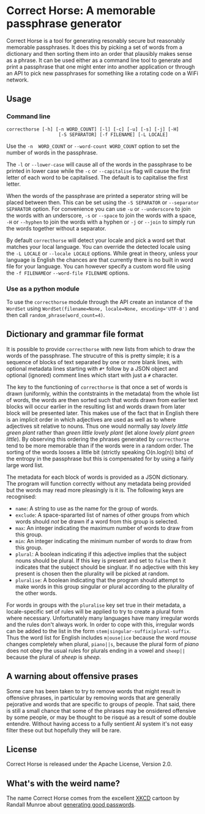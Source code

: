 # Correct Horse: A memorable passphrase generator

Correct Horse is a tool for generating resonably secure but reasonably
memorable passphrases. It does this by picking a set of words from a
dictionary and then sorting them into an order that plausibly makes
sense as a phrase. It can be used either as a command line tool to
generate and print a passphrase that one might enter into another
application or through an API to pick new passphrases for something
like a rotating code on a WiFi network.

## Usage

### Command line

```
correcthorse [-h] [-n WORD_COUNT] [-l] [-c] [-u] [-s] [-j] [-H]
                   [-S SEPARATOR] [-f FILENAME] [-L LOCALE]
```

Use the `-n  WORD_COUNT` or `--word-count WORD_COUNT` option to set the number of words in the passphrase.

The `-l` or `--lower-case` will cause all of the words in the passphrase to be printed in lower case while the `-c` or `--capitalise` flag will cause the first letter of each word to be capitalised. The default is to capitalise the first letter.

When the words of the passphrase are printed a seperator string will be placed between then. This can be set using the `-S SEPARATOR` or `--separator SEPARATOR` option. For convenience you can use `-u` or `--underscore` to join the words with an underscore, `-s` or `--space` to join the words with a space, `-H` or `--hyphen` to join the words with a hyphen or `-j` or `--join` to simply run the words together without a separator.

By default `correcthorse` will detect your locale and pick a word set that matches your local language. You can override the detected locale using the `-L LOCALE` or `--locale LOCALE` options. While great in theory, unless your language is English the chances are that currently there is no built in word file for your language. You can however specify a custom word file using the `-f FILENAME`or `--word-file FILENAME` options. 

### Use as a python module

To use the `correcthorse` module through the API create an instance of the `WordSet` using `WordSet(filename=None, locale=None, encoding='UTF-8')` and then call `random_phrase(word_count=4)`.

[//]: # (PyPI STOP)

## Dictionary and grammar file format

It is possible to provide `correcthorse` with new lists from which to draw the words of the passphrase. The strucutre of this is pretty simple; it is a sequence of blocks of text separated by one or more blank lines, with optional metadata lines starting with `#*` follow by a JSON object and optional (ignored) comment lines which start with just a `#` character.

The key to the functioning of `correcthorse` is that once a set of words is drawn (uniformly, within the contstraints in the metadata) from the whole list of words, the words are then sorted such that words drawn from earlier text blocks will occur earlier in the resulting list and words drawn from later block will be presented later. This makes use of the fact that in English there is an implicit order in which adjectives are used as well as to where adjectives sit relative to nouns. Thus one would normally say _lovely little green plant_ rather than _green little lovely plant_ (let alone _lovely plant green little_). By observing this ordering the phrases generated by `correcthorse` tend to be more memorable than if the words were in a random order. The sorting of the words looses a little bit (strictly speaking O(n.log(n)) bits) of the entropy in the passphrase but this is compensated for by using a fairly large word list.

The metadata for each block of words is provided as a JSON dictionary. The program will function correctly without any metadata being provided but the words may read more pleasingly is it is. The following keys are recognised:

* `name`: A string to use as the name for the group of words.
* `exclude`: A space-spararted list of names of other groups from which words should _not_ be drawn if a word from this group is selected.
* `max`: An integer indicating the maximum number of words to draw from this group. 
* `min`: An integer indicating the minimum number of words to draw from this group.
* `plural`: A boolean indicating if this adjective implies that the subject nouns should be plural. If this key is present and set to `false` then it indicates that the subject should be singluar. If no adjective with this key present is chosen then the plurality will be picked at random.
* `pluralise`: A boolean indicating that the program should attempt to make words in this group singular or plural according to the plurality of the other words.

For words in groups with the `pluralise` key set true in their metadata, a locale-specific set of rules will be applied to try to create a plural form where necessary. Unfortunately many languages have many irregular words and the rules don't always work. In order to cope with this, irregular words can be added to the list in the form `stem|singular-suffix|plural-suffix`. Thus the word list for English includes `m|ouse|ice` because the word _mouse_ changes completely when plural, `piano||s`, because the plural form of _piano_ does not obey the usual rules for plurals ending in a vowel and `sheep||` because the plural of _sheep_ is _sheep_.

## A warning about offensive prases

Some care has been taken to try to remove words that might result in offensive phrases, in particular by removing words that are generally pejorative and words that are specific to groups of people. That said, there is still a small chance that some of the phrases may be onsidered offensive by some people, or may be thought to be risqué as a result of some double entendre. Without having access to a fully sentient AI system it's not easy filter these out but hopefully they will be rare. 

## License

Correct Horse is released under the Apache License, Version 2.0.

## What's with the weird name?

The name Correct Horse comes from the excellent [XKCD](https://xkcd.com/) cartoon by Randall Munroe about [generating good passwords](https://xkcd.com/936/).
